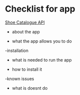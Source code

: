 # Checklist for app

[Shoe Catalogue API](https://github.com/shannonsn/shoes_api)

* about the app


* what the app allows you to do


-installation
* what is needed to run the app


* how to install it


-known issues
* what is doesnt do

